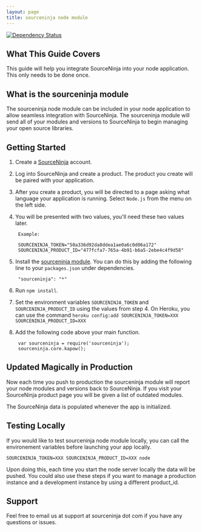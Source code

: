 ```yaml
---
layout: page
title: sourceninja node module
---
```


[![Dependency Status](https://app.sourceninja.com/status/a78ca9a5-0a4a-4764-8639-87cc5a41948e.png)](https://app.sourceninja.com/products/a78ca9a5-0a4a-4764-8639-87cc5a41948e)

What This Guide Covers
-------------------------
This guide will help you integrate SourceNinja into your node application. This only needs to be done once.

What is the sourceninja module
---------------------------
The sourceninja node module can be included in your node application to allow seamless integration with SourceNinja. The sourceninja module will send all of your modules and versions to SourceNinja to begin managing your open source libraries.

Getting Started
---------------
1. Create a [SourceNinja](http://sourceninja.com) account.

2. Log into SourceNinja and create a product. The product you create will be paired with your application.

3. After you create a product, you will be directed to a page asking what language your application is running. Select `Node.js` from the menu on the left side. 

4. You will be presented with two values, you'll need these two values later.

		Example:

		SOURCENINJA_TOKEN="50a336d92da8ddea1ae0a6c0d06a172"
		SOURCENINJA_PRODUCT_ID="477fcfa7-765a-4b91-b6a5-2ebe4c4f9d58"

5. Install the [sourceninja module](https://github.com/SourceNinja/sourceninja-node). You can do this by adding the following line to your `packages.json` under dependencies.
    
		"sourceninja": "*"

6. Run `npm install`.

7. Set the environment variables ```SOURCENINJA_TOKEN``` and ```SOURCENINJA_PRODUCT_ID``` using the values from step 4. On Heroku, you can use the command `heroku config:add SOURCENINJA_TOKEN=XXX SOURCENINJA_PRODUCT_ID=XXX`

8. Add the following code above your main function.


		var sourceninja = require('sourceninja');
		sourceninja.core.kapow();


Updated Magically in Production
-----------------
Now each time you push to production the sourceninja module will report your node modules and versions back to SourceNinja. If you visit your SourceNinja product page you will be given a list of outdated modules.

The SourceNinja data is populated whenever the app is initialized.

Testing Locally
---------------
If you would like to test sourceninja node module locally, you can call the environement variables before launching your app locally.

	SOURCENINJA_TOKEN=XXX SOURCENINJA_PRODUCT_ID=XXX node

Upon doing this, each time you start the node server locally the data will be pushed. You could also use these steps if you want to manage a production instance and a development instance by using a different product_id.

Support
-------
Feel free to email us at support at sourceninja dot com if you have any questions or issues.